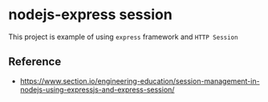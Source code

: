 # nodejs-express session

This project is example of using `express` framework and `HTTP Session`

## Reference

- https://www.section.io/engineering-education/session-management-in-nodejs-using-expressjs-and-express-session/
